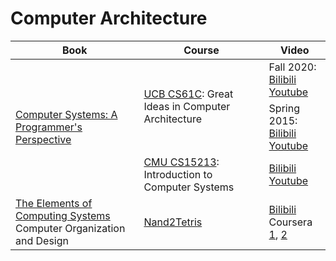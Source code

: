 <!DOCTYPE html>

<html lang="en">
    <body>
        <h1 id="architecture">Computer Architecture</h1>
        <table class="centered">
            <thead>
                <tr>
                    <th>Book</th>
                    <th>Course</th>
                    <th>Video</th>
                </tr>
            </thead>
            <tbody>
                <tr>
                    <td rowspan="3">
                        <a href="http://csapp.cs.cmu.edu/" target="_blank" class=""recommend>Computer Systems: A Programmer's Perspective</a>
                    </td>
                    <td rowspan="2">
                        <a href="https://cs61c.org/" target="_blank" class="recommend">UCB CS61C</a>: Great Ideas in Computer Architecture
                    </td>
                    <td>
                        Fall 2020: <br>
                        <a href="https://www.bilibili.com/video/BV17b42177VG/?share_source=copy_web&vd_source=bf4fe3323c05e39053acae4ea726b03a" target="_blank">Bilibili</a><br>
                        <a href="https://www.youtube.com/playlist?list=PL0j-r-omG7i0-mnsxN5T4UcVS1Di0isqf" target="_blank">Youtube</a>
                    </td>
                </tr>
                <tr>
                    <td>
                        Spring 2015: <br>
                        <a href="https://www.bilibili.com/video/BV1it411p7U5/?share_source=copy_web&vd_source=bf4fe3323c05e39053acae4ea726b03a" target="_blank">Bilibili</a><br>
                        <a href="https://youtube.com/playlist?list=PLhMnuBfGeCDM8pXLpqib90mDFJI-e1lpk&si=2QjnzNFUcVgq5aj3" target="_blank">Youtube</a>
                    </td>
                </tr>
                <tr>
                    <td>
                        <a href="http://www.cs.cmu.edu/~213/" target="_blank" class="recommend">CMU CS15213</a>: Introduction to Computer Systems
                    </td>
                    <td>
                        <a href="https://www.bilibili.com/video/BV1iW411d7hd/?share_source=copy_web&vd_source=bf4fe3323c05e39053acae4ea726b03a" target="_blank">Bilibili</a>
                        <a href="https://youtube.com/playlist?list=PLcQU3vbfgCc9sVAiHf5761UUApjZ3ZD3x&si=QZ0yJxXE3pDjspnu" target="_blank">Youtube</a>
                    </td>
                </tr>
                <tr>
                    <td>
                        <a href="https://www.nand2tetris.org/" target="_blank">The Elements of Computing Systems</a><br>
                        Computer Organization and Design
                    </td>
                    <td>
                        <a href="www.nand2tetris.org/" target="_blank" class="recommend">Nand2Tetris</a>
                    </td>
                    <td>
                        <a href="https://www.bilibili.com/video/BV1KJ411s7QJ/?share_source=copy_web&vd_source=bf4fe3323c05e39053acae4ea726b03a" target="_blank">Bilibili</a><br>
                        Coursera 
                        <a href="https://www.coursera.org/learn/build-a-computer" target="_blank">1</a>, 
                        <a href="https://www.coursera.org/learn/nand2tetris2" target="_blank">2</a>
                    </td>
                </tr>
            </tbody>
        </table>
    </body>
</html>